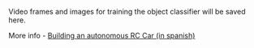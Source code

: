 Video frames and images for training the object classifier will be saved here. 

More info - [Building an autonomous RC Car (in spanish)](https://jorgecasas.github.io/2017/08/22/autonomous-rc-car-construyendo-un-coche-autonomo)
